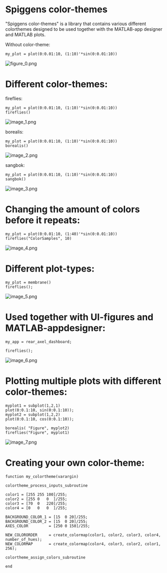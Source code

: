 # Spiggens color-themes
  

"Spiggens color-themes" is a library that contains various different colorthemes designed to be used together with the MATLAB-app designer and MATLAB plots.

  

Without color-theme:

```matlab:Code
my_plot = plot(0:0.01:10, (1:10)'*sin(0:0.01:10))
```

![figure_0.png](https://github.com/spiggen/MATLAB_color_themes/blob/master/Documentation/ouch_my_eyes.png)



# Different color-themes:
  

fireflies:

```matlab:Code
my_plot = plot(0:0.01:10, (1:10)'*sin(0:0.01:10))
fireflies()
```


![image_1.png](https://github.com/spiggen/MATLAB_color_themes/blob/master/Documentation/fireflies_sample.png)

borealis:

```matlab:Code
my_plot = plot(0:0.01:10, (1:10)'*sin(0:0.01:10))
borealis()
```

![image_2.png](https://github.com/spiggen/MATLAB_color_themes/blob/master/Documentation/borealis_sample.png)

sangbok:

```matlab:Code
my_plot = plot(0:0.01:10, (1:10)'*sin(0:0.01:10))
sangbok()
```

  

![image_3.png](https://github.com/spiggen/MATLAB_color_themes/blob/master/Documentation/sangbok_sample.png)

  
  
# Changing the amount of colors before it repeats:

```matlab:Code
my_plot = plot(0:0.01:10, (1:40)'*sin(0:0.01:10))
fireflies("ColorSamples", 10)
```

  

![image_4.png](https://github.com/spiggen/MATLAB_color_themes/blob/master/Documentation/colorsamples_sample.png)

  
# Different plot-types:

```matlab:Code
my_plot = membrane()
fireflies();
```

  

![image_5.png](https://github.com/spiggen/MATLAB_color_themes/blob/master/Documentation/3dplot_sample.png)

# Used together with UI-figures and MATLAB-appdesigner:

```matlab:Code
my_app = rear_axel_dashboard;

fireflies();

```

![image_6.png](https://github.com/spiggen/MATLAB_color_themes/blob/master/Documentation/Sk%C3%A4rmbild%202023-10-06%20174034.png)

  
  
# Plotting multiple plots with different color-themes:

```matlab:Code
myplot1 = subplot(1,2,1)
plot(0:0.1:10, sin(0:0.1:10));
myplot2 = subplot(1,2,2)
plot(0:0.1:10, cos(0:0.1:10));

borealis( "Figure", myplot2)
fireflies("Figure", myplot1)
```

  
  

![image_7.png](https://github.com/spiggen/MATLAB_color_themes/blob/master/Documentation/Sk%C3%A4rmbild%202023-10-06%20174212.png)

  
  
# Creating your own color-theme:
  

```matlab:Code
function my_colortheme(varargin)

colortheme_process_inputs_subroutine

color1 = [255 255 100]/255;
color2 = [255 0   0  ]/255;
color3 = [70  0   220]/255;
color4 = [0   0   0  ]/255;

BACKGROUND_COLOR_1 = [15  0 20]/255;
BACKGROUND_COLOR_2 = [15  0 20]/255;
AXES_COLOR         = [250 0 150]/255;

NEW_COLORORDER     = create_colormap(color1, color2, color3, color4, number_of_hues);
NEW_COLORMAP       = create_colormap(color4, color3, color2, color1, 256);

colortheme_assign_colors_subroutine

end
```
